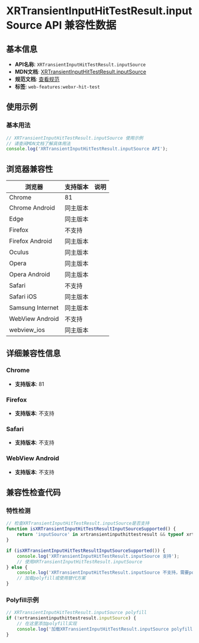 # XRTransientInputHitTestResult.inputSource API 兼容性数据

## 基本信息

- **API名称**: `XRTransientInputHitTestResult.inputSource`
- **MDN文档**: [XRTransientInputHitTestResult.inputSource](https://developer.mozilla.org/docs/Web/API/XRTransientInputHitTestResult/inputSource)
- **规范文档**: [查看规范](https://immersive-web.github.io/hit-test/#dom-xrtransientinputhittestresult-inputsource)
- **标签**: `web-features:webxr-hit-test`

## 使用示例

### 基本用法

```javascript
// XRTransientInputHitTestResult.inputSource 使用示例
// 请查阅MDN文档了解具体用法
console.log('XRTransientInputHitTestResult.inputSource API');
```

## 浏览器兼容性

| 浏览器 | 支持版本 | 说明 |
|--------|----------|------|
| Chrome | 81 |  |
| Chrome Android | 同主版本 |  |
| Edge | 同主版本 |  |
| Firefox | 不支持 |  |
| Firefox Android | 同主版本 |  |
| Oculus | 同主版本 |  |
| Opera | 同主版本 |  |
| Opera Android | 同主版本 |  |
| Safari | 不支持 |  |
| Safari iOS | 同主版本 |  |
| Samsung Internet | 同主版本 |  |
| WebView Android | 不支持 |  |
| webview_ios | 同主版本 |  |

## 详细兼容性信息

### Chrome

- **支持版本**: 81

### Firefox

- **支持版本**: 不支持

### Safari

- **支持版本**: 不支持

### WebView Android

- **支持版本**: 不支持

## 兼容性检查代码

### 特性检测

```javascript
// 检查XRTransientInputHitTestResult.inputSource是否支持
function isXRTransientInputHitTestResultInputSourceSupported() {
    return 'inputSource' in xrtransientinputhittestresult && typeof xrtransientinputhittestresult.inputSource === 'function';
}

if (isXRTransientInputHitTestResultInputSourceSupported()) {
    console.log('XRTransientInputHitTestResult.inputSource 支持');
    // 使用XRTransientInputHitTestResult.inputSource
} else {
    console.log('XRTransientInputHitTestResult.inputSource 不支持，需要polyfill');
    // 加载polyfill或使用替代方案
}
```

### Polyfill示例

```javascript
// XRTransientInputHitTestResult.inputSource polyfill
if (!xrtransientinputhittestresult.inputSource) {
    // 在这里添加polyfill实现
    console.log('加载XRTransientInputHitTestResult.inputSource polyfill');
}
```

